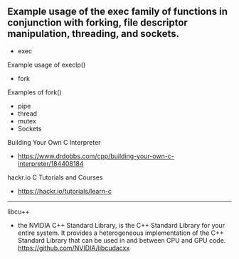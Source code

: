 ## Example usage of the exec family of functions in conjunction with forking, file descriptor manipulation, threading, and sockets.
- exec

Example usage of execlp()

- fork

Examples of fork()

- pipe
- thread
- mutex
- Sockets

Building Your Own C Interpreter
- https://www.drdobbs.com/cpp/building-your-own-c-interpreter/184408184

hackr.io
C Tutorials and Courses
- https://hackr.io/tutorials/learn-c

---

libcu++
 - the NVIDIA C++ Standard Library, is the C++ Standard Library for your entire system. It provides a heterogeneous implementation of the C++ Standard Library that can be used in and between CPU and GPU code. https://github.com/NVIDIA/libcudacxx